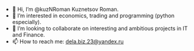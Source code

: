 - 👋 Hi, I’m @kuzNRoman Kuznetsov Roman.
- 👀 I’m interested in economics, trading and programming (python especially).
- 💞️ I’m looking to collaborate on interesting and ambitious projects in IT and Finance.
- 📫 How to reach me: dela.biz.23@yandex.ru

